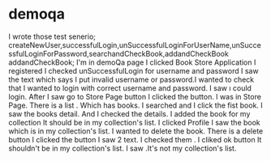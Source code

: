 # demoqa
I wrote those test senerio;
createNewUser,successfulLogin,unSuccessfulLoginForUserName,unSuccessfulLoginForPassword,searchandCheckBook,addandCheckBook 
addandCheckBook;
I'm in demoQa page
I clicked Book Store Application
I registered 
I checked unSuccessfulLogin for username and password
I saw the text which says I put invalid username or password.I wanted to check that
I wanted to login with correct username and password.
I saw ı could login.
After I saw go to Store Page button 
I clicked the button.
I was in Store Page.
There is a list . Which has books.
I searched and I click the fist book.
I saw the books detail. And I checked the details.
I added the book for my collection
It should be in my collection's list.
I clicked Profile 
I saw the book which is in my collection's list.
I wanted to delete the book.
There is a delete button
I clicked the button
I saw 2 text. I checked them .
I cliked ok button 
It shouldn't be in my collection's list.
I saw .It's not my collection's list.

